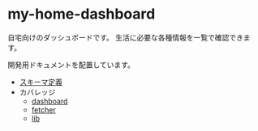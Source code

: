 # my-home-dashboard

自宅向けのダッシュボードです。
生活に必要な各種情報を一覧で確認できます。

開発用ドキュメントを配置しています。

- [スキーマ定義](database/README.md)
- カバレッジ
  - [dashboard](coverage/dashboard/lcov-report/index.html)
  - [fetcher](coverage/fetcher/lcov-report/index.html)
  - [lib](coverage/lib/lcov-report/index.html)
